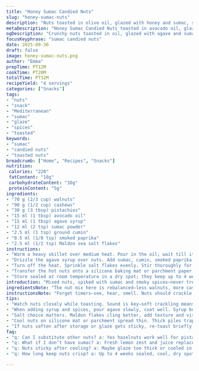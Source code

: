 ```yaml
---
title: "Honey Sumac Candied Nuts"
slug: "honey-sumac-nuts"
description: "Nuts toasted in olive oil, glazed with honey and sumac, spiced with cumin, cayenne, and finished with fleur de sel. Mixed nuts with altered quantities for texture contrast. Quick stovetop method relying on visual and tactile cues rather than strict times. Offers a crunchy, sweet, tangy, and mildly spicy bite, shelf-stable for up to a month sealed out of heat and light."
metaDescription: "Honey Sumac Candied Nuts toasted in avocado oil, glazed with agave syrup, spiced with cumin and smoked paprika, salt flakes for crunch and tangy bite."
ogDescription: "Crunchy nuts toasted in oil, glazed with agave and sumac, dusted with cumin, smoked paprika, and sea salt flakes. Tangy, sweet, smoky layers in every bite."
focusKeyphrase: "sumac candied nuts"
date: 2025-09-30
draft: false
image: honey-sumac-nuts.png
author: "Emma"
prepTime: PT12M
cookTime: PT20M
totalTime: PT32M
recipeYield: "4 servings"
categories: ["Snacks"]
tags:
- "nuts"
- "snack"
- "Mediterranean"
- "sumac"
- "glaze"
- "spices"
- "toasted"
keywords:
- "sumac"
- "candied nuts"
- "toasted nuts"
breadcrumb: ["Home", "Recipes", "Snacks"]
nutrition: 
 calories: "220"
 fatContent: "18g"
 carbohydrateContent: "10g"
 proteinContent: "5g"
ingredients:
- "70 g (2/3 cup) walnuts"
- "90 g (1/2 cup) cashews"
- "30 g (3 tbsp) pistachios"
- "15 ml (1 tbsp) avocado oil"
- "15 ml (1 tbsp) agave syrup"
- "12 ml (2 tsp) sumac powder"
- "2.5 ml (1 tsp) ground cumin"
- "0.5 ml (1/8 tsp) smoked paprika"
- "2.5 ml (1/2 tsp) Maldon sea salt flakes"
instructions:
- "Warm a heavy skillet over medium heat. Pour in the oil; wait till it shimmers slightly—not smoking. Add the mixed nuts. Stir constantly, listen to the gentle crackle, watch them darken and smell that toasty aroma—roughly 6 minutes but no fixed timer. When nuts start showing golden edges and smell nutty, reduce heat slightly."
- "Drizzle the agave syrup over nuts. Add sumac, cumin, smoked paprika. Stir quickly, coating every piece as the syrup melts and caramelizes, about 1-2 minutes. Don't rush or the syrup will burn; it should bubble lightly and thicken around the nuts. Smell the blend of sweet, tangy, smoky."
- "Turn off the heat. Sprinkle salt flakes evenly. Stir thoroughly for even seasoning distribution. Salt crunches contrast with sweet glaze."
- "Transfer the hot nuts onto a silicone baking mat or parchment paper, spread thinly. Let cool completely, the glaze hardens with a matte sheen and tacky but not sticky feel."
- "Store sealed at room temperature in a dry spot; they keep up to 4 weeks. If nuts soften, briefly toast in a dry skillet to refresh crispness."
introduction: "Mixed nuts, spiked with sumac and smoky spices—never trust a nut that just tastes plain. Downright boring. I’ve tried endless combos; burnt syrup, soggy nuts. It’s about timing and texture observation, not the clock. Oil slicks just right, nuts crackle and toast—then you hit them with agave and spices quick before they darken too much. The scent swells sweet, tart, smoky with a bit of cayenne heat that sneaks up and salt that snaps the whole thing alive. Leave on parchment; watch glaze crystallize properly. Cool completely or you’ll end up with sticky clumps. Keep them handy for crunch bombs on salads, cheeses. If you’re out of pistachios, swap with hazelnuts; they add earthiness. Agave works better than honey for less stick. This mix nails that balance of caramelized crunch and bright tang you don’t find in your average nut bag."
ingredientsNote: "The nut mix here is rebalanced—less walnuts, more cashews. Cashews bring a creamy softness that contrasts with walnut’s rough crunch. Pistachios are intact but reduced to avoid overpowering. Switched olive oil for avocado oil; it has a higher smoke point and lighter flavor, less interference with spices. Agave syrup replaces honey—a less viscous sweetener means more even coating without burning. Smoked paprika subbing cayenne gives warmth and color with less harsh heat for a broader appeal. Sumac is crucial—it cuts through the sweetness, adding that lemony touch. Use coarse Maldon flakes for salt instead of fleur de sel; they cling nicely and add texture. If you lack sumac, a squeeze of fresh lemon zest and juice can work but won’t replicate the dry tang. Avoid pre-roasting nuts—direct to pan with oil allows even caramelization. Watch oil temps; too hot burns spices, too cool leaves nuts greasy."
instructionsNote: "Forget timers—see, hear, smell. Nuts should crackle softly in the skillet, edges golden with a deep nut aroma. Stir nearly constantly for even toasting; hot spots scorch quickly. When adding syrup and spices, do it right as the syrup melts, bubbles gently. Burnt honey/agave has a bitter aftertaste that ruins everything. The mix should thicken and coat, getting glossy then drying down matte after cooling. Off heat but still warm, add salt for that last punch of flavor, don’t skip this. Spread thin to cool prevents clumping; thick piles trap steam and make sticky mess. Store airtight but don’t refrigerate—the glaze attracts moisture chilling. If nuts soften or sticky after storage, a quick dry toast in a pan refreshes crunch and revives powdery spice flavors. Patience here improves texture; hot nuts right off skillet are chewy, wait till room temp for full crunch. Saves hours of disappointment, trust me."
tips:
- "Watch nuts closely while toasting. Sound is key—soft crackling means right temp, silence or roar signals off. Stir often to avoid hot spots burning edges. Heat medium, not high. Oil should shimmer but not smoke or burn spices. Adjust heat if nut color darkens too fast. Timing varies, rely on aroma and sight not strict minutes."
- "When adding syrup and spices, pour agave slowly, coat well. Syrup bubbles quietly then thickens. Don’t rush stirring or syrup burns bitter. Use quick, even strokes coating every nut piece. Sumac cuts sweetness with lemony tang; if missing, fresh lemon zest and juice works but less dry flavor. Smoked paprika warmer and milder than cayenne, less harsh."
- "Salt choice matters. Maldon flakes cling better, add texture and visual pop. Sprinkle last off heat while nuts still warm. Stir gently so salt textures don’t dissolve but spread evenly. Salt crunch contrasts sweet glaze. Fleur de sel too fine, melts quicker losing crunch effect. Salt balance guides bite overall."
- "Cool nuts on silicone mat or parchment spread thin. Thick piles trap steam, cause stickiness or clumps. Glaze sets matte, tacky not sticky if cooled fully. Feel texture by touch to judge doneness. Store sealed at room temp, dry spot avoids moisture buildup to preserve crunch. Refrigeration attracts water, spoils glaze."
- "If nuts soften after storage or glaze gets sticky, re-toast briefly dry in pan without oil. Quick 1-2 mins wakes crunch, refreshes spice aroma. Avoid over-toasting, nuts dry and bitter. Wait to cool again before storing. Repeat as needed. Small batches better for freshness, reducing storage issues."
faq:
- "q: Can I substitute other nuts? a: Yes hazelnuts work well for pistachios. Cashews and walnuts keep texture but swap amounts for crunch balance. Roasting times adjust slightly. Avoid pre-roasted nuts or glaze adhesion suffers."
- "q: What if I don’t have sumac? a: Fresh lemon zest and juice replace note but glaze less bright. Use less citrus to avoid moisture sogginess. Other tart powders don’t replicate dry tang."
- "q: Nuts sticky after cooling? a: Maybe glaze too thick or cooled in lumps. Spread thinly on mat to avoid steam trapped inside. If sticky, re-toast dry for a minute to set glaze matte again. Store airtight immediately once cooled."
- "q: How long keep nuts crisp? a: Up to 4 weeks sealed, cool, dry spot. Humidity kills crunch fast, refrigerate no good glaze draws moisture. If softened, toss back in dry pan heat briefly. Airtight solid container key, avoid plastic bags with air gaps."

---
```

